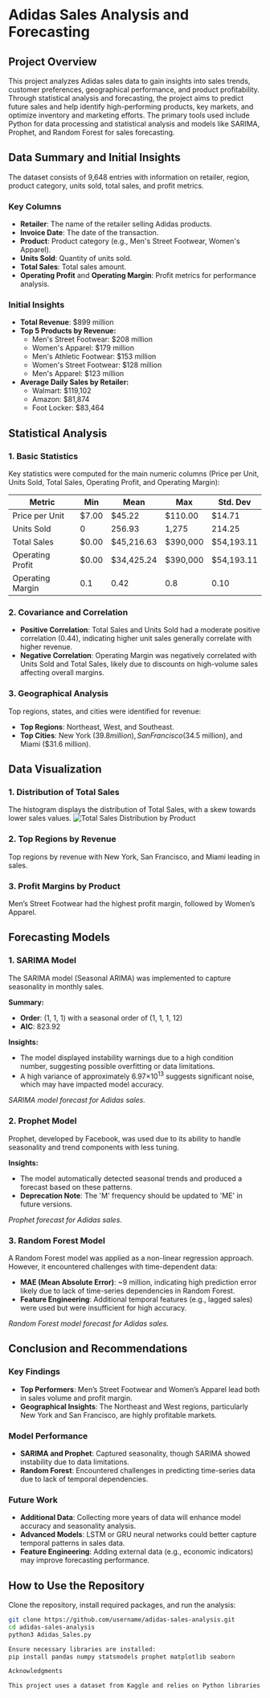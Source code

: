 # Adidas Sales Analysis and Forecasting

## Project Overview

This project analyzes Adidas sales data to gain insights into sales trends, customer preferences, geographical performance, and product profitability. Through statistical analysis and forecasting, the project aims to predict future sales and help identify high-performing products, key markets, and optimize inventory and marketing efforts. The primary tools used include Python for data processing and statistical analysis and models like SARIMA, Prophet, and Random Forest for sales forecasting.

## Data Summary and Initial Insights

The dataset consists of 9,648 entries with information on retailer, region, product category, units sold, total sales, and profit metrics.

### Key Columns

- **Retailer**: The name of the retailer selling Adidas products.
- **Invoice Date**: The date of the transaction.
- **Product**: Product category (e.g., Men's Street Footwear, Women's Apparel).
- **Units Sold**: Quantity of units sold.
- **Total Sales**: Total sales amount.
- **Operating Profit** and **Operating Margin**: Profit metrics for performance analysis.

### Initial Insights

- **Total Revenue**: $899 million
- **Top 5 Products by Revenue:**
  - Men's Street Footwear: $208 million
  - Women's Apparel: $179 million
  - Men's Athletic Footwear: $153 million
  - Women's Street Footwear: $128 million
  - Men's Apparel: $123 million
- **Average Daily Sales by Retailer:**
  - Walmart: $119,102
  - Amazon: $81,874
  - Foot Locker: $83,464

## Statistical Analysis

### 1. Basic Statistics

Key statistics were computed for the main numeric columns (Price per Unit, Units Sold, Total Sales, Operating Profit, and Operating Margin):

| Metric            |     Min     |     Mean     |     Max     | Std. Dev   |
|-------------------|-------------|--------------|-------------|------------|
| Price per Unit    | $7.00       | $45.22       | $110.00     | $14.71     |
| Units Sold        | 0           | 256.93       | 1,275       | 214.25     |
| Total Sales       | $0.00       | $45,216.63   | $390,000    | $54,193.11 |
| Operating Profit  | $0.00       | $34,425.24   | $390,000    | $54,193.11 |
| Operating Margin  | 0.1         | 0.42         | 0.8         | 0.10       |

### 2. Covariance and Correlation

- **Positive Correlation**: Total Sales and Units Sold had a moderate positive correlation (0.44), indicating higher unit sales generally correlate with higher revenue.
- **Negative Correlation**: Operating Margin was negatively correlated with Units Sold and Total Sales, likely due to discounts on high-volume sales affecting overall margins.

### 3. Geographical Analysis

Top regions, states, and cities were identified for revenue:

- **Top Regions**: Northeast, West, and Southeast.
- **Top Cities**: New York ($39.8 million), San Francisco ($34.5 million), and Miami ($31.6 million).

## Data Visualization

### 1. Distribution of Total Sales

The histogram displays the distribution of Total Sales, with a skew towards lower sales values.
![Total Sales Distribution by Product](Images/Total_Sales_Distribution_by_Product.png)

### 2. Top Regions by Revenue

Top regions by revenue with New York, San Francisco, and Miami leading in sales.

### 3. Profit Margins by Product

Men’s Street Footwear had the highest profit margin, followed by Women’s Apparel.

## Forecasting Models

### 1. SARIMA Model

The SARIMA model (Seasonal ARIMA) was implemented to capture seasonality in monthly sales.

**Summary:**

- **Order**: (1, 1, 1) with a seasonal order of (1, 1, 1, 12)
- **AIC**: 823.92

**Insights:**

- The model displayed instability warnings due to a high condition number, suggesting possible overfitting or data limitations.
- A high variance of approximately 6.97×10<sup>13</sup> suggests significant noise, which may have impacted model accuracy.

*SARIMA model forecast for Adidas sales.*

### 2. Prophet Model

Prophet, developed by Facebook, was used due to its ability to handle seasonality and trend components with less tuning.

**Insights:**

- The model automatically detected seasonal trends and produced a forecast based on these patterns.
- **Deprecation Note**: The 'M' frequency should be updated to 'ME' in future versions.

*Prophet forecast for Adidas sales.*

### 3. Random Forest Model

A Random Forest model was applied as a non-linear regression approach. However, it encountered challenges with time-dependent data:

- **MAE (Mean Absolute Error)**: ~9 million, indicating high prediction error likely due to lack of time-series dependencies in Random Forest.
- **Feature Engineering**: Additional temporal features (e.g., lagged sales) were used but were insufficient for high accuracy.

*Random Forest model forecast for Adidas sales.*

## Conclusion and Recommendations

### Key Findings

- **Top Performers**: Men’s Street Footwear and Women’s Apparel lead both in sales volume and profit margin.
- **Geographical Insights**: The Northeast and West regions, particularly New York and San Francisco, are highly profitable markets.

### Model Performance

- **SARIMA and Prophet**: Captured seasonality, though SARIMA showed instability due to data limitations.
- **Random Forest**: Encountered challenges in predicting time-series data due to lack of temporal dependencies.

### Future Work

- **Additional Data**: Collecting more years of data will enhance model accuracy and seasonality analysis.
- **Advanced Models**: LSTM or GRU neural networks could better capture temporal patterns in sales data.
- **Feature Engineering**: Adding external data (e.g., economic indicators) may improve forecasting performance.

## How to Use the Repository

Clone the repository, install required packages, and run the analysis:

```bash
git clone https://github.com/username/adidas-sales-analysis.git
cd adidas-sales-analysis
python3 Adidas_Sales.py

Ensure necessary libraries are installed:
pip install pandas numpy statsmodels prophet matplotlib seaborn

Acknowledgments

This project uses a dataset from Kaggle and relies on Python libraries such as pandas, statsmodels, prophet, and sklearn for analysis. Visualizations were created with matplotlib and seaborn.
